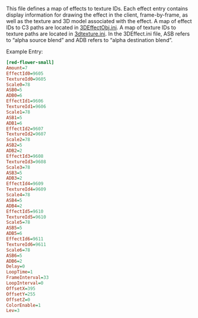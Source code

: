 This file defines a map of effects to texture IDs. Each effect entry contains display information for drawing the effect in the client, frame-by-frame, as well as the texture and 3D model associated with the effect. A map of effect IDs to C3 paths are located in [3DEffectObj.ini](Files/3DEffectObj.ini). A map of texture IDs to texture paths are located in [3dtexture.ini](Files/3dtexture.ini). In the 3DEffect.ini file, ASB refers to “alpha source blend” and ADB refers to “alpha destination blend”.

Example Entry:
```ini
[red-flower-small]
Amount=7
EffectId0=9605
TextureId0=9605
Scale0=78
ASB0=5
ADB0=6
EffectId1=9606
TextureId1=9606
Scale1=78
ASB1=5
ADB1=6
EffectId2=9607
TextureId2=9607
Scale2=78
ASB2=5
ADB2=2
EffectId3=9608
TextureId3=9608
Scale3=78
ASB3=5
ADB3=2
EffectId4=9609
TextureId4=9609
Scale4=78
ASB4=5
ADB4=2
EffectId5=9610
TextureId5=9610
Scale5=78
ASB5=5
ADB5=6
EffectId6=9611
TextureId6=9611
Scale6=78
ASB6=5
ADB6=2
Delay=0
LoopTime=1
FrameInterval=33
LoopInterval=0
OffsetX=395
OffsetY=255
OffsetZ=0
ColorEnable=1
Lev=3
```